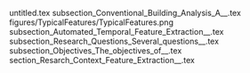 untitled.tex
subsection_Conventional_Building_Analysis_A__.tex
figures/TypicalFeatures/TypicalFeatures.png
subsection_Automated_Temporal_Feature_Extraction__.tex
subsection_Research_Questions_Several_questions__.tex
subsection_Objectives_The_objectives_of__.tex
section_Resarch_Context_Feature_Extraction__.tex
